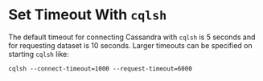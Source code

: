 # Set Timeout With `cqlsh`

The default timeout for connecting Cassandra with `cqlsh` is 5 seconds and for requesting dataset is 10 seconds. Larger timeouts can be specified on starting `cqlsh` like:

```
cqlsh --connect-timeout=1000 --request-timeout=6000
```
